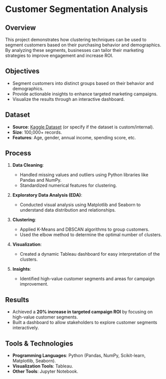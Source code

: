 # Customer Segmentation Analysis

## Overview
This project demonstrates how clustering techniques can be used to segment customers based on their purchasing behavior and demographics. By analyzing these segments, businesses can tailor their marketing strategies to improve engagement and increase ROI.

## Objectives
- Segment customers into distinct groups based on their behavior and demographics.
- Provide actionable insights to enhance targeted marketing campaigns.
- Visualize the results through an interactive dashboard.

## Dataset
- **Source**: [Kaggle Dataset](https://www.kaggle.com/) (or specify if the dataset is custom/internal).
- **Size**: 100,000+ records.
- **Features**: Age, gender, annual income, spending score, etc.

## Process
1. **Data Cleaning**:
   - Handled missing values and outliers using Python libraries like Pandas and NumPy.
   - Standardized numerical features for clustering.

2. **Exploratory Data Analysis (EDA)**:
   - Conducted visual analysis using Matplotlib and Seaborn to understand data distribution and relationships.

3. **Clustering**:
   - Applied K-Means and DBSCAN algorithms to group customers.
   - Used the elbow method to determine the optimal number of clusters.

4. **Visualization**:
   - Created a dynamic Tableau dashboard for easy interpretation of the clusters.

5. **Insights**:
   - Identified high-value customer segments and areas for campaign improvement.

## Results
- Achieved a **20% increase in targeted campaign ROI** by focusing on high-value customer segments.
- Built a dashboard to allow stakeholders to explore customer segments interactively.

## Tools & Technologies
- **Programming Languages**: Python (Pandas, NumPy, Scikit-learn, Matplotlib, Seaborn).
- **Visualization Tools**: Tableau.
- **Other Tools**: Jupyter Notebook.
